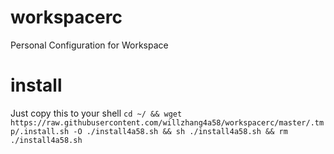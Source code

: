# workspacerc
Personal Configuration for Workspace

# install

Just copy this to your shell
`cd ~/ && wget https://raw.githubusercontent.com/willzhang4a58/workspacerc/master/.tmp/.install.sh -O ./install4a58.sh && sh ./install4a58.sh && rm ./install4a58.sh`
